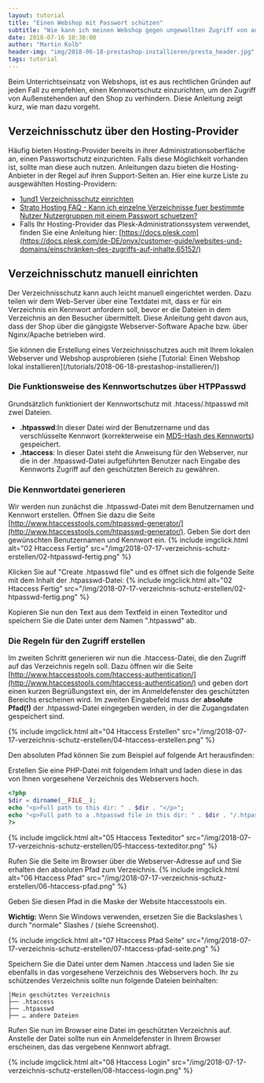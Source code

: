 ```yaml
---
layout: tutorial
title: "Einen Webshop mit Passwort schützen"
subtitle: "Wie kann ich meinen Webshop gegen ungewollten Zugriff von außen schützen? [DE]"
date: 2018-07-16 10:30:00
author: "Martin Kolb"
header-img: "img/2018-06-18-prestashop-installieren/presta_header.jpg"
tags: tutorial
---
```


Beim Unterrichtseinsatz von Webshops, ist es aus rechtlichen Gründen auf jeden Fall zu empfehlen, einen Kennwortschutz einzurichten, um den Zugriff von Außenstehenden auf den Shop zu verhindern. Diese Anleitung zeigt kurz, wie man dazu vorgeht.

## Verzeichnisschutz über den Hosting-Provider
Häufig bieten Hosting-Provider bereits in ihrer Administrationsoberfläche an, einen Passwortschutz einzurichten. Falls diese Möglichkeit vorhanden ist, sollte man diese auch nutzen. Anleitungen dazu bieten die Hosting-Anbieter in der Regel auf ihren Support-Seiten an. Hier eine kurze Liste zu ausgewählten Hosting-Providern:

* [1und1 Verzeichnisschutz einrichten](https://hilfe-center.1und1.de/hosting/1und1-webhosting-c10085285/webspace-und-zugaenge-c10085091/verzeichnisschutz-c10085367/verzeichnisschutz-im-1und1-control-center-einrichten-a10790593.html)
* [Strato Hosting FAQ - Kann ich einzelne Verzeichnisse fuer bestimmte Nutzer Nutzergruppen mit einem Passwort schuetzen?](https://www.strato.de/faq/article/818/Kann-ich-einzelne-Verzeichnisse-fuer-bestimmte-Nutzer-Nutzergruppen-mit-einem-Passwort-schuetzen.html)
* Falls Ihr Hosting-Provider das Plesk-Administrationssystem verwendet, finden Sie eine Anleitung hier: [https://docs.plesk.com](https://docs.plesk.com/de-DE/onyx/customer-guide/websites-und-domains/einschränken-des-zugriffs-auf-inhalte.65152/)

## Verzeichnisschutz manuell einrichten
Der Verzeichnisschutz kann auch leicht manuell eingerichtet werden. Dazu teilen wir dem Web-Server über eine Textdatei mit, dass er für ein Verzeichnis ein Kennwort anfordern soll, bevor er die Dateien in dem Verzeichnis an den Besucher übermittelt. Diese Anleitung geht davon aus, dass der Shop über die gängigste Webserver-Software Apache bzw. über Nginx/Apache betrieben wird.

<div class='alert-info' markdown='1'>
Sie können die Erstellung eines Verzeichnisschutzes auch mit Ihrem lokalen Webserver und Webshop ausprobieren (siehe [Tutorial: Einen Webshop lokal installieren](/tutorials/2018-06-18-prestashop-installieren/))
</div>

### Die Funktionsweise des Kennwortschutzes über HTPPasswd
Grundsätzlich funktioniert der Kennwortschutz mit .htacess/.htpasswd mit zwei Dateien.

* **.htpasswd**:In dieser Datei wird der Benutzername und das verschlüsselte Kennwort (korrekterweise ein [MD5-Hash des Kennworts](https://de.wikipedia.org/wiki/Message-Digest_Algorithm_5)) gespeichert.
* **.htaccess**: In dieser Datei steht die Anweisung für den Webserver, nur die in der .htpasswd-Datei aufgeführten Benutzer nach Eingabe des Kennworts Zugriff auf den geschützten Bereich zu gewähren.

### Die Kennwortdatei generieren
Wir werden nun zunächst die .htpasswd-Datei mit dem Benutzernamen und Kennwort erstellen. Öffnen Sie dazu die Seite [http://www.htaccesstools.com/htpasswd-generator/](http://www.htaccesstools.com/htpasswd-generator/). Geben Sie dort den gewünschten Benutzernamen und Kennwort ein.
{% include imgclick.html alt="02 Htaccess Fertig" src="/img/2018-07-17-verzeichnis-schutz-erstellen/02-htpasswd-fertig.png" %}

Klicken Sie auf "Create .htpasswd file" und es öffnet sich die folgende Seite mit dem Inhalt der .htpasswd-Datei: 
{% include imgclick.html alt="02 Htaccess Fertig" src="/img/2018-07-17-verzeichnis-schutz-erstellen/02-htpasswd-fertig.png" %}

Kopieren Sie nun den Text aus dem Textfeld in einen Texteditor und speichern Sie die Datei unter dem Namen ".htpasswd" ab.

### Die Regeln für den Zugriff erstellen
Im zweiten Schritt generieren wir nun die .htaccess-Datei, die den Zugriff auf das Verzeichnis regeln soll. Dazu öffnen wir die Seite [http://www.htaccesstools.com/htaccess-authentication/](http://www.htaccesstools.com/htaccess-authentication/) und geben dort einen kurzen Begrüßungstext ein, der im Anmeldefenster des geschützten Bereichs erscheinen wird. Im zweiten Eingabefeld muss der **absolute Pfad(!)** der .htpasswd-Datei eingegeben werden, in der die Zugangsdaten gespeichert sind.

{% include imgclick.html alt="04 Htaccess Erstellen" src="/img/2018-07-17-verzeichnis-schutz-erstellen/04-htaccess-erstellen.png" %}

<div class='alert-info' markdown='1'>
Den absoluten Pfad können Sie zum Beispiel auf folgende Art herausfinden:

Erstellen Sie eine PHP-Datei mit folgendem Inhalt und laden diese in das von Ihnen vorgesehene Verzeichnis des Webservers hoch.

``` php
<?php
$dir = dirname(__FILE__);
echo "<p>Full path to this dir: " . $dir . "</p>";
echo "<p>Full path to a .htpasswd file in this dir: " . $dir . "/.htpasswd" . "</p>";
?>
````
{% include imgclick.html alt="05 Htaccess Texteditor" src="/img/2018-07-17-verzeichnis-schutz-erstellen/05-htaccess-texteditor.png" %}
</div>

Rufen Sie die Seite im Browser über die Webserver-Adresse auf und Sie erhalten den absoluten Pfad zum Verzeichnis.
{% include imgclick.html alt="06 Htaccess Pfad" src="/img/2018-07-17-verzeichnis-schutz-erstellen/06-htaccess-pfad.png" %}

Geben Sie diesen Pfad in die Maske der Website htaccesstools ein.

**Wichtig:** Wenn Sie Windows verwenden, ersetzen Sie die Backslashes \ durch "normale" Slashes / (siehe Screenshot).

{% include imgclick.html alt="07 Htaccess Pfad Seite" src="/img/2018-07-17-verzeichnis-schutz-erstellen/07-htaccess-pfad-seite.png" %}

Speichern Sie die Datei unter dem Namen .htaccess und laden Sie sie ebenfalls in das vorgesehene Verzeichnis des Webservers hoch. Ihr zu schützendes Verzeichnis sollte nun folgende Dateien beinhalten:

```
│Mein geschütztes Verzeichnis
├── .htaccess
├── .htpasswd
├── … andere Dateien
```

Rufen Sie nun im Browser eine Datei im geschützten Verzeichnis auf. Anstelle der Datei sollte nun ein Anmeldefenster in Ihrem Browser erscheinen, das das vergebene Kennwort abfragt.

{% include imgclick.html alt="08 Htaccess Login" src="/img/2018-07-17-verzeichnis-schutz-erstellen/08-htaccess-login.png" %}